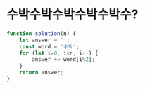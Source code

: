 # 수박수박수박수박수박수?

```javascript
function solution(n) {
    let answer = '';
    const word = '수박';
    for (let i=0; i<n; i++) {
        answer += word[i%2];
    }
    return answer;
}
```

